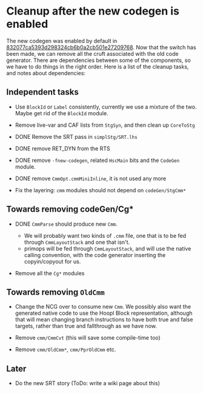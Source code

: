 # Cleanup after the new codegen is enabled



The new codegen was enabled by default in [832077ca5393d298324cb6b0a2cb501e27209768](/trac/ghc/changeset/832077ca5393d298324cb6b0a2cb501e27209768/ghc).  Now that the switch has been made, we can remove all the cruft associated with the old code generator.  There are dependencies between some of the components, so we have to do things in the right order.  Here is a list of the cleanup tasks, and notes about dependencies:


## Independent tasks


- Use `BlockId` or `Label` consistently, currently we use a mixture of the two.  Maybe get rid of the `BlockId` module.

- Remove live-var and CAF lists from `StgSyn`, and then clean up `CoreToStg`

- DONE Remove the SRT pass in `simplStg/SRT.lhs`

- DONE remove RET\_DYN from the RTS

- DONE remove `-fnew-codegen`, related `HscMain` bits and the `CodeGen` module.

- DONE remove `CmmOpt.cmmMiniInline`, it is not used any more

- Fix the layering: `cmm` modules should not depend on `codeGen/StgCmm*`

## Towards removing codeGen/Cg\*


- DONE `CmmParse` should produce new `Cmm`. 

  - We will probably want two kinds of `.cmm` file, one that is to be fed through `CmmLayoutStack` and one that isn't.
  - primops will be fed through `CmmLayoutStack`, and will use the native calling convention, with the code generator inserting the copyin/copyout for us.

- Remove all the `Cg*` modules

## Towards removing `OldCmm`


- Change the NCG over to consume new `Cmm`.  We possibly also want the generated native code to use the Hoopl Block representation, although that will mean changing branch instructions to have both true and false targets, rather than true and fallthrough as we have now.

- Remove `cmm/CmmCvt` (this will save some compile-time too)

- Remove `cmm/OldCmm*`, `cmm/PprOldCmm` etc.

## Later


- Do the new SRT story (ToDo: write a wiki page about this)

